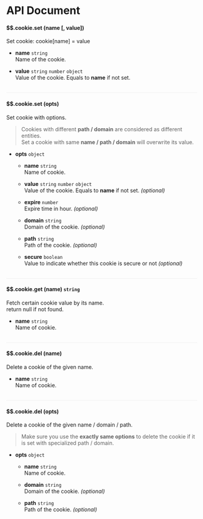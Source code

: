 # API Document

#### $$.cookie.set (name [, value])
Set cookie: cookie[name] = value

- **name** ```string```  
Name of the cookie.

- **value** ```string``` ```number``` ```object```  
Value of the cookie. Equals to **name** if not set.

<div style="border-bottom:1px solid #eee;"><br></div>

#### $$.cookie.set (opts)
Set cookie with options.
>Cookies with different __path / domain__ are considered as different entities.  
>Set a cookie with same __name / path / domain__ will overwrite its value.

- **opts** ```object``` 
  + **name** ```string```  
    Name of cookie.

  + **value** ```string``` ```number``` ```object```  
    Value of the cookie. Equals to **name** if not set. *(optional)*

  + **expire** ```number```  
    Expire time in hour. *(optional)*

  + **domain** ```string```  
    Domain of the cookie. *(optional)*

  + **path** ```string```  
    Path of the cookie. *(optional)*

  + **secure** ```boolean```  
    Value to indicate whether this cookie is secure or not *(optional)*

<div style="border-bottom:1px solid #eee;"><br></div>

#### $$.cookie.get (name) ```string```
Fetch certain cookie value by its name.  
return null if not found.

- **name** ```string```  
    Name of cookie.

<div style="border-bottom:1px solid #eee;"><br></div>
  
#### $$.cookie.del (name)
Delete a cookie of the given name.

- **name** ```string```  
    Name of cookie.

<div style="border-bottom:1px solid #eee;"><br></div>

#### $$.cookie.del (opts)
Delete a cookie of the given name / domain / path.
>Make sure you use the **exactly same options** to delete the cookie if it is set with specialized path / domain.

- **opts** ```object``` 
  + **name** ```string```  
    Name of cookie.

  + **domain** ```string```  
    Domain of the cookie. *(optional)*

  + **path** ```string```  
    Path of the cookie. *(optional)*
<div><br></div>